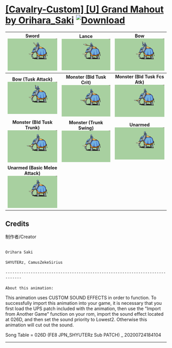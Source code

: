 # [\[Cavalry-Custom\] \[U\] Grand Mahout by Orihara_Saki](./) [![Download](https://img.shields.io/badge/Download--red?style=social&logo=github)](https://minhaskamal.github.io/DownGit/#/home?url=https://github.com/Klokinator/FE-Repo/tree/main/Battle%20Animations%2FMounted%20-%20Cavs%2C%20Paladins%2C%20Rangers%2F%5BCavalry-Custom%5D%20%5BU%5D%20Grand%20Mahout%20by%20Orihara_Saki)

| <b>Sword</b><br/><img alt="Sword animation" src="./1.%20Sword/Sword.gif"/> | <b>Lance</b><br/><img alt="Lance animation" src="./2.%20Lance/Lance.gif"/> | <b>Bow</b><br/><img alt="Bow animation" src="./5.%20Bow/Bow.gif"/> |
| :---: | :---: | :---: |
| <b>Bow (Tusk Attack)</b><br/><img alt="Bow animation" src="./5.%20Bow%20(Tusk%20Attack)/Bow.gif"/> | <b>Monster (Bld Tusk Crit)</b><br/><img alt="Monster animation" src="./8.%20Monster%20(Bld%20Tusk%20Crit)/Monster.gif"/> | <b>Monster (Bld Tusk Fcs Atk)</b><br/><img alt="Monster animation" src="./8.%20Monster%20(Bld%20Tusk%20Fcs%20Atk)/Monster.gif"/> |
| <b>Monster (Bld Tusk Trunk)</b><br/><img alt="Monster animation" src="./8.%20Monster%20(Bld%20Tusk%20Trunk)/Monster.gif"/> | <b>Monster (Trunk Swing)</b><br/><img alt="Monster animation" src="./8.%20Monster%20(Trunk%20Swing)/Monster.gif"/> | <b>Unarmed</b><br/><img alt="Unarmed animation" src="./8.%20Unarmed/Unarmed.gif"/> |
| <b>Unarmed (Basic Melee Attack)</b><br/><img alt="Unarmed animation" src="./8.%20Unarmed%20(Basic%20Melee%20Attack)/Unarmed.gif"/> |

## Credits

制作者/Creator

~~~~~~~~~~~~~~

Orihara Saki

SHYUTERz, CamusZekeSirius

-----------------------------------------------------------------------------

About this animation:

~~~~~~~~~~~~~~~~~~~~~~~

This animation uses CUSTOM SOUND EFFECTS in order to function. To successfully import this animation into your game, it is necessary that you first load the UPS patch included with the animation, then use the "Import from Another Game" function on your rom, import the sound effect located at 026D, and then set the sound priority to Lowest2. Otherwise this animation will cut out the sound.

Song Table = 026D (FE8 JPN_SHYUTERz Sub PATCH) _ 20200724184104

-----------------------------------------------------------------------------


